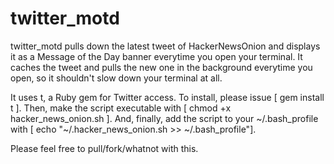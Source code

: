 twitter_motd
===========

twitter_motd pulls down the latest tweet of HackerNewsOnion and displays it as a Message of the Day banner everytime you open your terminal. It caches the tweet and pulls the new one in the background everytime you open, so it shouldn't slow down your terminal at all.

It uses t, a Ruby gem for Twitter access. To install, please issue [ gem install t ].
Then, make the script executable  with [ chmod +x hacker_news_onion.sh ].
And, finally, add the script to your ~/.bash_profile with [ echo "~/.hacker_news_onion.sh >> ~/.bash_profile"].

Please feel free to pull/fork/whatnot with this.
